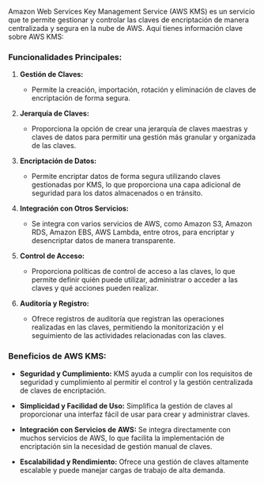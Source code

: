 Amazon Web Services Key Management Service (AWS KMS) es un servicio que te permite gestionar y controlar las claves de encriptación de manera centralizada y segura en la nube de AWS. Aquí tienes información clave sobre AWS KMS:

### Funcionalidades Principales:

1. **Gestión de Claves:**
   - Permite la creación, importación, rotación y eliminación de claves de encriptación de forma segura.
  
2. **Jerarquía de Claves:**
   - Proporciona la opción de crear una jerarquía de claves maestras y claves de datos para permitir una gestión más granular y organizada de las claves.

3. **Encriptación de Datos:**
   - Permite encriptar datos de forma segura utilizando claves gestionadas por KMS, lo que proporciona una capa adicional de seguridad para los datos almacenados o en tránsito.

4. **Integración con Otros Servicios:**
   - Se integra con varios servicios de AWS, como Amazon S3, Amazon RDS, Amazon EBS, AWS Lambda, entre otros, para encriptar y desencriptar datos de manera transparente.

5. **Control de Acceso:**
   - Proporciona políticas de control de acceso a las claves, lo que permite definir quién puede utilizar, administrar o acceder a las claves y qué acciones pueden realizar.

6. **Auditoría y Registro:**
   - Ofrece registros de auditoría que registran las operaciones realizadas en las claves, permitiendo la monitorización y el seguimiento de las actividades relacionadas con las claves.

### Beneficios de AWS KMS:

- **Seguridad y Cumplimiento:** KMS ayuda a cumplir con los requisitos de seguridad y cumplimiento al permitir el control y la gestión centralizada de claves de encriptación.
  
- **Simplicidad y Facilidad de Uso:** Simplifica la gestión de claves al proporcionar una interfaz fácil de usar para crear y administrar claves.

- **Integración con Servicios de AWS:** Se integra directamente con muchos servicios de AWS, lo que facilita la implementación de encriptación sin la necesidad de gestión manual de claves.

- **Escalabilidad y Rendimiento:** Ofrece una gestión de claves altamente escalable y puede manejar cargas de trabajo de alta demanda.

